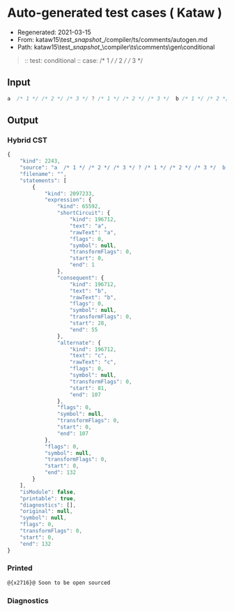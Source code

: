 # Auto-generated test cases ( Kataw )
- Regenerated: 2021-03-15
- From: kataw15\test\__snapshot__/compiler/ts/comments/autogen.md
- Path: kataw15\test\__snapshot__\compiler\ts\comments\gen\conditional
> :: test: conditional
> :: case: /* 1 */ /* 2 */ /* 3 */
## Input

`````js
a  /* 1 */ /* 2 */ /* 3 */ ? /* 1 */ /* 2 */ /* 3 */  b /* 1 */ /* 2 */ /* 3 */ : /* 1 */ /* 2 */ /* 3 */ c /* 1 */ /* 2 */ /* 3 */;
`````

## Output

### Hybrid CST

```javascript
{
    "kind": 2243,
    "source": "a  /* 1 */ /* 2 */ /* 3 */ ? /* 1 */ /* 2 */ /* 3 */  b /* 1 */ /* 2 */ /* 3 */ : /* 1 */ /* 2 */ /* 3 */ c /* 1 */ /* 2 */ /* 3 */;",
    "filename": "",
    "statements": [
        {
            "kind": 2097233,
            "expression": {
                "kind": 65592,
                "shortCircuit": {
                    "kind": 196712,
                    "text": "a",
                    "rawText": "a",
                    "flags": 0,
                    "symbol": null,
                    "transformFlags": 0,
                    "start": 0,
                    "end": 1
                },
                "consequent": {
                    "kind": 196712,
                    "text": "b",
                    "rawText": "b",
                    "flags": 0,
                    "symbol": null,
                    "transformFlags": 0,
                    "start": 28,
                    "end": 55
                },
                "alternate": {
                    "kind": 196712,
                    "text": "c",
                    "rawText": "c",
                    "flags": 0,
                    "symbol": null,
                    "transformFlags": 0,
                    "start": 81,
                    "end": 107
                },
                "flags": 0,
                "symbol": null,
                "transformFlags": 0,
                "start": 0,
                "end": 107
            },
            "flags": 0,
            "symbol": null,
            "transformFlags": 0,
            "start": 0,
            "end": 132
        }
    ],
    "isModule": false,
    "printable": true,
    "diagnostics": [],
    "original": null,
    "symbol": null,
    "flags": 0,
    "transformFlags": 0,
    "start": 0,
    "end": 132
}
```

### Printed

```javascript
@{x2716}@ Soon to be open sourced
```

### Diagnostics

```javascript

```

